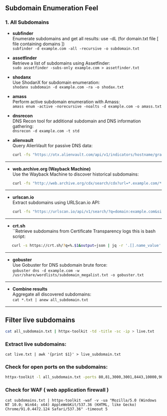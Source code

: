 ## Subdomain Enumeration Feel 

### **1. All Subdomains**

- **subfinder**  
  Enumerate subdomains and get all results: use -dL (for domain.txt file [ file containing domains ])  
  `subfinder -d example.com -all -recursive -o subdomain.txt`
   

- **assetfinder**  
  Retrieve a list of subdomains using Assetfinder:  
  `sudo assetfinder -subs-only example.com > assetfinder.txt`

- **shodanx**  
  Use ShodanX for subdomain enumeration:  
  `shodanx subdomain -d example.com -ra -o shodax.txt`

- **amass**  
  Perform active subdomain enumeration with Amass:  
  `amass enum -active -norecursive -noalts -d example.com -o amass.txt`

- **dnsrecon**  
  DNS Recon tool for additional subdomain and DNS information gathering:  
  `dnsrecon -d example.com -t std`
  
- **alienvault**   
  Query AlienVault for passive DNS data:
  ```bash  
  curl -fs "https://otx.alienvault.com/api/v1/indicators/hostname/granularinsurance.com/passive_dns" | jq -r '.passive_dns[]?.hostname' | grep -Ei "^[a-zA-Z0-9.-]+\.granularinsurance\.com$" | anew | tee alienvault_subs.txt`

---

- **web.archive.org (Wayback Machine)**    
  Use the Wayback Machine to discover historical subdomains:
  ```bash  
  curl -fs "http://web.archive.org/cdx/search/cdx?url=*.example.com/*&output=json&collapse=urlkey" | jq -r '.[1:][] | .[2]' | grep -Ei '([a-zA-Z0-9_-]+\.)?example\.com' | anew | tee webarchive_subs.txt`

---

- **urlscan.io**    
  Extract subdomains using URLScan.io API:
  ```bash
  curl -fs "https://urlscan.io/api/v1/search/?q=domain:example.com&size=10000" | jq -r '.results[]?.page?.domain' | grep -Ei "^[a-zA-Z0-9.-]+\.example\.com$|^example\.com$" | anew | tee urlscan_subs.txt`

---

  - **crt.sh**  
  ``Retrieve subdomains from Certificate Transparency logs this is bash script:  
  ```bash
     curl -s https://crt.sh/?q=%.$1&output=json | jq -r '.[].name_value' | sed 's/\*\.//g' | sort -u | tee -a crtsh.txt     
```
---
- **gobuster**    
  Use Gobuster for DNS subdomain brute force:  
  `gobuster dns -d example.com -w /usr/share/wordlists/subdomain_megalist.txt -o gobuster.txt`

---

- **Combine results**    
  Aggregate all discovered subdomains:  
  `cat *.txt | anew all_subdomain.txt`  
  
--- 

## Filter live subdomains
   ```bash
   cat all_subdomain.txt | httpx-toolkit -td -title -sc -ip > live.txt

```
### Extract live subdomains:  
`cat live.txt | awk '{print $1}' > live_subdomain.txt`  


### Check for open ports on the subdomains:  
```bash
httpx-toolkit -l all_subdomain.txt -ports 80,81,3000,3001,8443,10000,9000,9443,443,8080,8000,8888,4443,2075,2076,6443,3868,3366,9091,5900,8081,6000,8181,3306,5000,4000,5432,15672,9999,161,4044,7077,4040,8089 -threads 80 -o alive.txt
```

### Check for WAF ( web application firewall )
```
cat subdomains.txt | httpx-toolkit -waf -v -ua "Mozilla/5.0 (Windows NT 10.0; Win64; x64) AppleWebKit/537.36 (KHTML, like Gecko) Chrome/91.0.4472.124 Safari/537.36" -timeout 5
```


